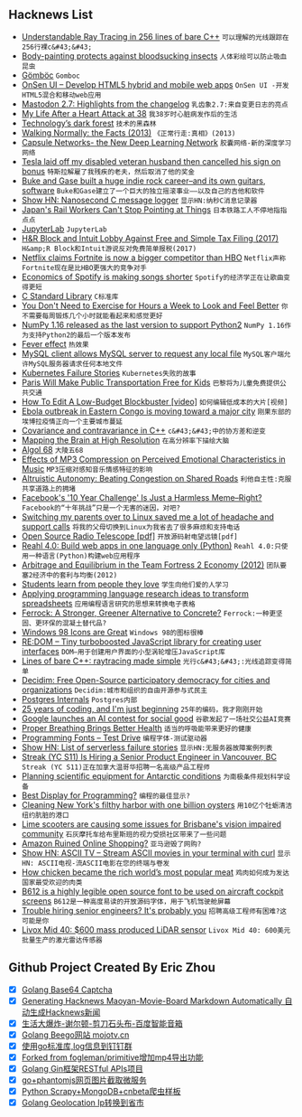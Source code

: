 ## Hacknews List


- [Understandable Ray Tracing in 256 lines of bare C&#43;&#43;](https://github.com/ssloy/tinyraytracer)  `可以理解的光线跟踪在256行裸c&#43;&#43;`
- [Body-painting protects against bloodsucking insects](https://www.sciencedaily.com/releases/2019/01/190117122711.htm)  `人体彩绘可以防止吸血昆虫`
- [Gömböc](https://en.wikipedia.org/wiki/G%C3%B6mb%C3%B6c)  `Gomboc`
- [OnSen UI – Develop HTML5 hybrid and mobile web apps](https://onsen.io/)  `OnSen UI -开发HTML5混合和移动web应用`
- [Mastodon 2.7: Highlights from the changelog](https://blog.joinmastodon.org/2019/01/mastodon-2.7/)  `乳齿象2.7:来自变更日志的亮点`
- [My Life After a Heart Attack at 38](https://www.nytimes.com/2019/01/19/opinion/sunday/heart-attack-young-men.html)  `我38岁时心脏病发作后的生活`
- [Technology’s dark forest](https://techcrunch.com/2019/01/20/technologys-dark-forest/)  `技术的黑森林`
- [Walking Normally: the Facts (2013)](http://www.newyorker.com/magazine/2013/09/09/walking-normally-the-facts)  `《正常行走:真相》(2013)`
- [Capsule Networks- the New Deep Learning Network](https://towardsdatascience.com/capsule-networks-the-new-deep-learning-network-bd917e6818e8)  `胶囊网络-新的深度学习网络`
- [Tesla laid off my disabled veteran husband then cancelled his sign on bonus](https://twitter.com/_kariedaway_/status/1086913043932446721)  `特斯拉解雇了我残疾的老夫，然后取消了他的奖金`
- [Buke and Gase built a huge indie rock career–and its own guitars, software](https://arstechnica.com/gaming/2019/01/how-buke-and-gase-built-a-huge-indie-rock-career-and-its-own-guitars-software/)  `Buke和Gase建立了一个巨大的独立摇滚事业——以及自己的吉他和软件`
- [Show HN: Nanosecond C message logger](item?id=18954890)  `显示HN:纳秒C消息记录器`
- [Japan&#39;s Rail Workers Can&#39;t Stop Pointing at Things](https://www.atlasobscura.com/articles/pointing-and-calling-japan-trains)  `日本铁路工人不停地指指点点`
- [JupyterLab](https://jupyterlab.readthedocs.io/en/stable/)  `JupyterLab`
- [H&amp;R Block and Intuit Lobby Against Free and Simple Tax Filing (2017)](https://www.propublica.org/article/filing-taxes-could-be-free-simple-hr-block-intuit-lobbying-against-it)  `H&amp;R Block和Intuit游说反对免费简单报税(2017)`
- [Netflix claims Fortnite is now a bigger competitor than HBO](http://www.gamasutra.com/view/news/334702/Netflix_claims_Fortnite_is_now_a_bigger_competitor_than_HBO.php)  `Netflix声称Fortnite现在是比HBO更强大的竞争对手`
- [Economics of Spotify is making songs shorter](https://qz.com/1519823/is-spotify-making-songs-shorter/)  `Spotify的经济学正在让歌曲变得更短`
- [C Standard Library](https://begriffs.com/posts/2019-01-19-inside-c-standard-lib.html)  `C标准库`
- [You Don&#39;t Need to Exercise for Hours a Week to Look and Feel Better](https://www.inc.com/christina-desmarais/15-minutes-a-day-is-all-it-takes-to-be-more-fit-according-to-science.html)  `你不需要每周锻炼几个小时就能看起来和感觉更好`
- [NumPy 1.16 released as the last version to support Python2](https://github.com/numpy/numpy/blob/master/doc/release/1.16.0-notes.rst)  `NumPy 1.16作为支持Python2的最后一个版本发布`
- [Fever effect](https://embraceasd.com/the-fever-effect/)  `热效果`
- [MySQL client allows MySQL server to request any local file](https://gwillem.gitlab.io/2019/01/20/sites-hacked-via-mysql-protocal-flaw/)  `MySQL客户端允许MySQL服务器请求任何本地文件`
- [Kubernetes Failure Stories](https://srcco.de/posts/kubernetes-failure-stories.html)  `Kubernetes失败的故事`
- [Paris Will Make Public Transportation Free for Kids](https://www.citylab.com/transportation/2019/01/paris-metro-tickets-prices-kids-bus-ride-disability-fares/580759/)  `巴黎将为儿童免费提供公共交通`
- [How To Edit A Low-Budget Blockbuster [video]](https://www.youtube.com/watch?v=yYd-3mTr_2I)  `如何编辑低成本的大片[视频]`
- [Ebola outbreak in Eastern Congo is moving toward a major city](https://www.vox.com/science-and-health/2019/1/18/18188199/drc-ebola-outbreak)  `刚果东部的埃博拉疫情正向一个主要城市蔓延`
- [Covariance and contravariance in C&#43;&#43;](https://quuxplusone.github.io/blog/2019/01/20/covariance-and-contravariance/)  `c&#43;&#43;中的协方差和逆变`
- [Mapping the Brain at High Resolution](http://news.mit.edu/2019/mapping-brain-high-resolution-0117)  `在高分辨率下描绘大脑`
- [Algol 68](https://mraths.org.uk/?page_id=2862)  `大陵五68`
- [Effects of MP3 Compression on Perceived Emotional Characteristics in Music](http://www.aes.org/e-lib/browse.cfm?elib=18523)  `MP3压缩对感知音乐情感特征的影响`
- [Altruistic Autonomy: Beating Congestion on Shared Roads](http://ai.stanford.edu/blog/altruistic-autonomy/)  `利他自主性:克服共享道路上的拥堵`
- [Facebook&#39;s &#39;10 Year Challenge&#39; Is Just a Harmless Meme–Right?](https://www.wired.com/story/facebook-10-year-meme-challenge/)  `Facebook的“十年挑战”只是一个无害的迷因，对吧?`
- [Switching my parents over to Linux saved me a lot of headache and support calls](https://write.as/simonfrey/how-switching-my-parents-over-to-linux-saved-me-a-lot-of-headache-and-support)  `将我的父母切换到Linux为我省去了很多麻烦和支持电话`
- [Open Source Radio Telescope [pdf]](https://www.gnuradio.org/grcon/grcon18/presentations/open_source_radio_telescopes/2-John_Makous-OSRT.pdf)  `开放源码射电望远镜[pdf]`
- [Reahl 4.0: Build web apps in one language only (Python)](https://www.reahl.org/)  `Reahl 4.0:只使用一种语言(Python)构建web应用程序`
- [Arbitrage and Equilibrium in the Team Fortress 2 Economy (2012)](http://blogs.valvesoftware.com/economics/arbitrage-and-equilibrium-in-the-team-fortress-2-economy/)  `团队要塞2经济中的套利与均衡(2012)`
- [Students learn from people they love](https://www.nytimes.com/2019/01/17/opinion/learning-emotion-education.html)  `学生向他们爱的人学习`
- [Applying programming language research ideas to transform spreadsheets](https://www.microsoft.com/en-us/research/blog/influencing-mainstream-software-applying-programming-language-research-ideas-to-transform-spreadsheets/?OCID=msr_blog_PLspreadsheets_popl_highlights)  `应用编程语言研究的思想来转换电子表格`
- [Ferrock: A Stronger, Greener Alternative to Concrete?](https://buildabroad.org/2016/09/27/ferrock/)  `Ferrock:一种更坚固、更环保的混凝土替代品?`
- [Windows 98 Icons are Great](https://alexmeub.com/old-windows-icons/)  `Windows 98的图标很棒`
- [RE:DOM – Tiny turboboosted JavaScript library for creating user interfaces](https://redom.js.org/)  `DOM—用于创建用户界面的小型涡轮增压JavaScript库`
- [Lines of bare C&#43;&#43;: raytracing made simple](https://github.com/ssloy/tinyraytracer/wiki)  `光行c&#43;&#43;:光线追踪变得简单`
- [Decidim: Free Open-Source participatory democracy for cities and organizations](https://decidim.org/)  `Decidim:城市和组织的自由开源参与式民主`
- [Postgres Internals](http://www.interdb.jp/pg/index.html)  `Postgres内部`
- [25 years of coding, and I&#39;m just beginning](https://dev.to/dechamp/25-years-of-coding-and-im-just-beginning-442n)  `25年的编码，我才刚刚开始`
- [Google launches an AI contest for social good](https://ai.google/social-good/impact-challenge)  `谷歌发起了一场社交公益AI竞赛`
- [Proper Breathing Brings Better Health](https://www.scientificamerican.com/article/proper-breathing-brings-better-health/)  `适当的呼吸能带来更好的健康`
- [Programming Fonts – Test Drive](http://app.programmingfonts.org/)  `编程字体-测试驱动器`
- [Show HN: List of serverless failure stories](https://github.com/cristim/serverless-failure-stories)  `显示HN:无服务器故障案例列表`
- [Streak (YC S11) Is Hiring a Senior Product Engineer in Vancouver, BC](https://www.streak.com/careers/product-engineer)  `Streak (YC S11)正在加拿大温哥华招聘一名高级产品工程师`
- [Planning scientific equipment for Antarctic conditions](http://www.antarctica.gov.au/science/science-support/scientific-equipment)  `为南极条件规划科学设备`
- [Best Display for Programming?](https://hackernoon.com/the-best-display-for-programming-8aad0be4227d)  `编程的最佳显示?`
- [Cleaning New York&#39;s filthy harbor with one billion oysters](https://www.cnn.com/2019/01/16/tech/billion-oyster-project/index.html)  `用10亿个牡蛎清洁纽约肮脏的港口`
- [Lime scooters are causing some issues for Brisbane&#39;s vision impaired community](https://www.abc.net.au/news/2019-01-21/lime-scooters-cause-issues-for-vision-impaired-residents/10731510)  `石灰摩托车给布里斯班的视力受损社区带来了一些问题`
- [Amazon Ruined Online Shopping?](https://www.theatlantic.com/technology/archive/2019/01/amazon-made-online-commerce-bewildering/580660/)  `亚马逊毁了网购?`
- [Show HN: ASCII TV – Stream ASCII movies in your terminal with curl](https://github.com/martinraison/ascii-tv)  `显示HN: ASCII电视-流ASCII电影在您的终端与卷发`
- [How chicken became the rich world’s most popular meat](https://www.economist.com/international/2019/01/19/how-chicken-became-the-rich-worlds-most-popular-meat)  `鸡肉如何成为发达国家最受欢迎的肉类`
- [B612 is a highly legible open source font to be used on aircraft cockpit screens](http://b612-font.com)  `B612是一种高度易读的开放源码字体，用于飞机驾驶舱屏幕`
- [Trouble hiring senior engineers? It&#39;s probably you](https://hiringengineersbook.com/post/trouble-hiring/)  `招聘高级工程师有困难?这可能是你`
- [Livox Mid 40: $600 mass produced LiDAR sensor](https://www.livoxtech.com/mid-40-and-mid-100)  `Livox Mid 40: 600美元批量生产的激光雷达传感器`

## Github Project Created By Eric Zhou

- [x] [Golang Base64 Captcha](https://github.com/mojocn/base64Captcha)
- [x] [Generating Hacknews Maoyan-Movie-Board Markdown Automatically 自动生成Hacknews新闻](https://github.com/dejavuzhou/md-genie)
- [x] [生活大爆炸-谢尔顿-剪刀石头布-百度智能音箱](https://github.com/mojocn/dueros-bang-game)
- [x] [Golang Beego网站 mojotv.cn](https://github.com/mojocn/www.mojotv.cn)
- [x] [使用go标准库,log信息到钉钉群](https://github.com/mojocn/dooger)
- [x] [Forked from fogleman/primitive增加mp4导出功能](https://github.com/mojocn/primitive)
- [x] [Golang Gin框架RESTful APIs项目](https://github.com/JJJJJJJerk/ezier-golang-web-api-framework)
- [x] [go+phantomjs网页图片截取微服务](https://github.com/mojocn/screen_shot)
- [x] [Python Scrapy+MongoDB+cnbeta爬虫样板](https://github.com/mojocn/scrapy_mongodb_boilerplate_cnbeta)
- [x] [Golang Geolocation Ip转换到省市](https://github.com/mojocn/ip2location)